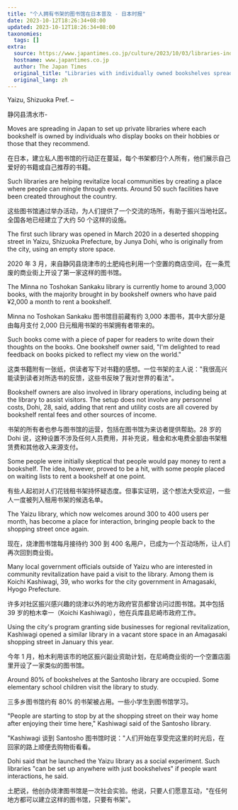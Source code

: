 ```yaml
---
title: "个人拥有书架的图书馆在日本普及 - 日本时报"
date: 2023-10-12T18:26:34+08:00
updated: 2023-10-12T18:26:34+08:00
taxonomies:
  tags: []
extra:
  source: https://www.japantimes.co.jp/culture/2023/10/03/libraries-individual-bookshelves/
  hostname: www.japantimes.co.jp
  author: The Japan Times
  original_title: "Libraries with individually owned bookshelves spreading in Japan"
  original_lang: zh
---
```


Yaizu, Shizuoka Pref. –  

静冈县清水市-

Moves are spreading in Japan to set up private libraries where each bookshelf is owned by individuals who display books on their hobbies or those that they recommend.  

在日本，建立私人图书馆的行动正在蔓延，每个书架都归个人所有，他们展示自己爱好的书籍或自己推荐的书籍。

Such libraries are helping revitalize local communities by creating a place where people can mingle through events. Around 50 such facilities have been created throughout the country.  

这些图书馆通过举办活动，为人们提供了一个交流的场所，有助于振兴当地社区。全国各地已经建立了大约 50 个这样的设施。

The first such library was opened in March 2020 in a deserted shopping street in Yaizu, Shizuoka Prefecture, by Junya Dohi, who is originally from the city, using an empty store space.  

2020 年 3 月，来自静冈县烧津市的土肥纯也利用一个空置的商店空间，在一条荒废的商业街上开设了第一家这样的图书馆。

The Minna no Toshokan Sankaku library is currently home to around 3,000 books, with the majority brought in by bookshelf owners who have paid ¥2,000 a month to rent a bookshelf.  

Minna no Toshokan Sankaku 图书馆目前藏有约 3,000 本图书，其中大部分是由每月支付 2,000 日元租用书架的书架拥有者带来的。

Such books come with a piece of paper for readers to write down their thoughts on the books. One bookshelf owner said, "I'm delighted to read feedback on books picked to reflect my view on the world."  

这类书籍附有一张纸，供读者写下对书籍的感想。一位书架的主人说："我很高兴能读到读者对所选书的反馈，这些书反映了我对世界的看法"。

Bookshelf owners are also involved in library operations, including being at the library to assist visitors. The setup does not involve any personnel costs, Dohi, 28, said, adding that rent and utility costs are all covered by bookshelf rental fees and other sources of income.  

书架的所有者也参与图书馆的运营，包括在图书馆为来访者提供帮助。28 岁的 Dohi 说，这种设置不涉及任何人员费用，并补充说，租金和水电费全部由书架租赁费和其他收入来源支付。

Some people were initially skeptical that people would pay money to rent a bookshelf. The idea, however, proved to be a hit, with some people placed on waiting lists to rent a bookshelf at one point.  

有些人起初对人们花钱租书架持怀疑态度。但事实证明，这个想法大受欢迎，一些人一度被列入租用书架的候选名单。

The Yaizu library, which now welcomes around 300 to 400 users per month, has become a place for interaction, bringing people back to the shopping street once again.  

现在，烧津图书馆每月接待约 300 到 400 名用户，已成为一个互动场所，让人们再次回到商业街。

Many local government officials outside of Yaizu who are interested in community revitalization have paid a visit to the library. Among them is Koichi Kashiwagi, 39, who works for the city government in Amagasaki, Hyogo Prefecture.  

许多对社区振兴感兴趣的烧津以外的地方政府官员都曾访问过图书馆。其中包括 39 岁的柏木幸一（Koichi Kashiwagi），他在兵库县尼崎市政府工作。

Using the city's program granting side businesses for regional revitalization, Kashiwagi opened a similar library in a vacant store space in an Amagasaki shopping street in January this year.  

今年 1 月，柏木利用该市的地区振兴副业资助计划，在尼崎商业街的一个空置店面里开设了一家类似的图书馆。

Around 80% of bookshelves at the Santosho library are occupied. Some elementary school children visit the library to study.  

三多乡图书馆约有 80% 的书架被占用。一些小学生到图书馆学习。

"People are starting to stop by at the shopping street on their way home after enjoying their time here," Kashiwagi said of the Santosho library.  

"Kashiwagi 谈到 Santosho 图书馆时说："人们开始在享受完这里的时光后，在回家的路上顺便去购物街看看。

Dohi said that he launched the Yaizu library as a social experiment. Such libraries "can be set up anywhere with just bookshelves" if people want interactions, he said.  

土肥说，他创办烧津图书馆是一次社会实验。他说，只要人们愿意互动，"在任何地方都可以建立这样的图书馆，只要有书架"。
